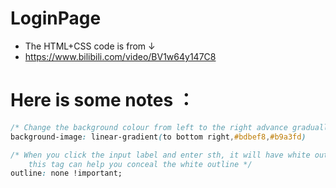 # LoginPage

- The HTML+CSS code is from ↓
- https://www.bilibili.com/video/BV1w64y147C8



# Here is some notes ：

```css
/* Change the background colour from left to the right advance gradually  */
background-image: linear-gradient(to bottom right,#bdbef8,#b9a3fd)
```

```CSS
/* When you click the input label and enter sth, it will have white outline around
	this tag can help you conceal the white outline */
outline: none !important;
```

